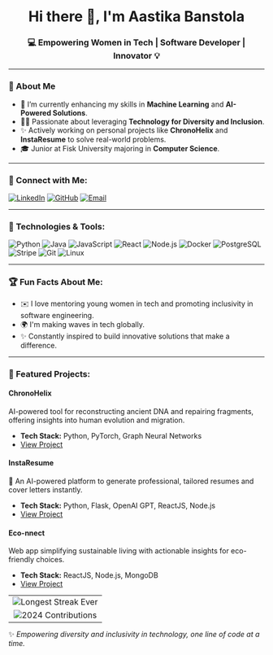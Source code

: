 <h1 align="center"> Hi there 👋, I'm Aastika Banstola </h1>
<h3 align="center"> 💻 Empowering Women in Tech | Software Developer | Innovator 💡 </h3>


---




### 🚀 About Me
- 🌱 I’m currently enhancing my skills in **Machine Learning** and **AI-Powered Solutions**.  
- 👩‍💻 Passionate about leveraging **Technology for Diversity and Inclusion**.  
- ✨ Actively working on personal projects like **ChronoHelix** and **InstaResume** to solve real-world problems.  
- 🎓 Junior at Fisk University majoring in **Computer Science**.  

---

### 🔗 Connect with Me:
<p align="left">
<a href="https://www.linkedin.com/in/aastika-/" target="_blank"><img src="https://img.shields.io/badge/-LinkedIn-blue?style=for-the-badge&logo=linkedin" alt="LinkedIn"></a>
<a href="https://github.com/aastikab" target="_blank"><img src="https://img.shields.io/badge/-GitHub-000?style=for-the-badge&logo=github" alt="GitHub"></a>
<a href="mailto:abanstola07@my.fisk.edu"><img src="https://img.shields.io/badge/-Email-d14836?style=for-the-badge&logo=gmail&logoColor=white" alt="Email"></a>
</p>

---

### 💼 Technologies & Tools:
<p align="left">
<img src="https://img.shields.io/badge/-Python-3776AB?style=for-the-badge&logo=python&logoColor=white" alt="Python">
<img src="https://img.shields.io/badge/-Java-007396?style=for-the-badge&logo=java&logoColor=white" alt="Java">
<img src="https://img.shields.io/badge/-JavaScript-F7DF1E?style=for-the-badge&logo=javascript&logoColor=black" alt="JavaScript">
<img src="https://img.shields.io/badge/-React-61DAFB?style=for-the-badge&logo=react&logoColor=black" alt="React">
<img src="https://img.shields.io/badge/-Node.js-339933?style=for-the-badge&logo=nodedotjs&logoColor=white" alt="Node.js">
<img src="https://img.shields.io/badge/-Docker-2496ED?style=for-the-badge&logo=docker&logoColor=white" alt="Docker">
<img src="https://img.shields.io/badge/-PostgreSQL-4169E1?style=for-the-badge&logo=postgresql&logoColor=white" alt="PostgreSQL">
<img src="https://img.shields.io/badge/-Stripe-008CDD?style=for-the-badge&logo=stripe&logoColor=white" alt="Stripe">
<img src="https://img.shields.io/badge/-Git-F05032?style=for-the-badge&logo=git&logoColor=white" alt="Git">
<img src="https://img.shields.io/badge/-Linux-FCC624?style=for-the-badge&logo=linux&logoColor=black" alt="Linux">
</p>

---

### 🏆 Fun Facts About Me:
- ✉️ I love mentoring young women in tech and promoting inclusivity in software engineering.  
- 🌍 I'm making waves in tech globally.  
- ✨ Constantly inspired to build innovative solutions that make a difference.  

---

### 🌟 Featured Projects:
#### **ChronoHelix**  
AI-powered tool for reconstructing ancient DNA and repairing fragments, offering insights into human evolution and migration.  
- **Tech Stack:** Python, PyTorch, Graph Neural Networks  
- [View Project](https://github.com/aastikab/ChronoHelix)  

#### **InstaResume**  
📌 An AI-powered platform to generate professional, tailored resumes and cover letters instantly.  
- **Tech Stack:** Python, Flask, OpenAI GPT, ReactJS, Node.js
- [View Project](https://github.com/aastikab/InstaResume)  

#### **Eco-nnect**  
Web app simplifying sustainable living with actionable insights for eco-friendly choices.  
- **Tech Stack:** ReactJS, Node.js, MongoDB  
- [View Project](https://github.com/miyannishar/eco-nnect)  

<table align="center" style="width: 100%; max-width: 800px; margin: auto; border-collapse: collapse;">
  <tr>
    <td align="center">
      <!-- Longest Streak Ever -->
      <img src="https://github-readme-streak-stats.herokuapp.com/?user=aastikab&theme=chartreuse-dark&hide_border=true" alt="Longest Streak Ever" />
    </td>
  </tr>
  <tr>
    <td align="center">
      <!-- Total Contributions for 2024 -->
      <img src="https://github-profile-summary-cards.vercel.app/api/cards/yearly-activity?username=aastikab&theme=2077" alt="2024 Contributions" />
    </td>
  </tr>
</table>




✨ *Empowering diversity and inclusivity in technology, one line of code at a time.*  
